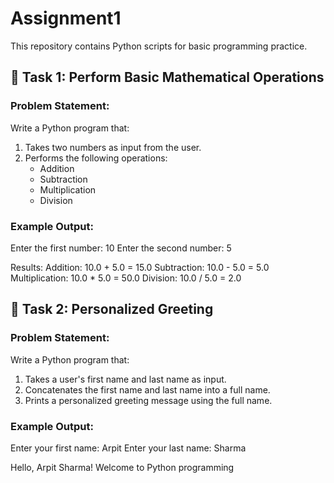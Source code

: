# Assignment1
This repository contains Python scripts for basic programming practice.  

## 📌 Task 1: Perform Basic Mathematical Operations  

### Problem Statement:  
Write a Python program that:  
1. Takes two numbers as input from the user.  
2. Performs the following operations:  
   - Addition  
   - Subtraction  
   - Multiplication  
   - Division  

### Example Output:  
Enter the first number: 10
Enter the second number: 5

Results:
Addition: 10.0 + 5.0 = 15.0
Subtraction: 10.0 - 5.0 = 5.0
Multiplication: 10.0 * 5.0 = 50.0
Division: 10.0 / 5.0 = 2.0


## 📌 Task 2: Personalized Greeting  

### Problem Statement:  
Write a Python program that:  
1. Takes a user's first name and last name as input.  
2. Concatenates the first name and last name into a full name.  
3. Prints a personalized greeting message using the full name.  

### Example Output:  
Enter your first name: Arpit
Enter your last name: Sharma

Hello, Arpit Sharma! Welcome to Python programming 

